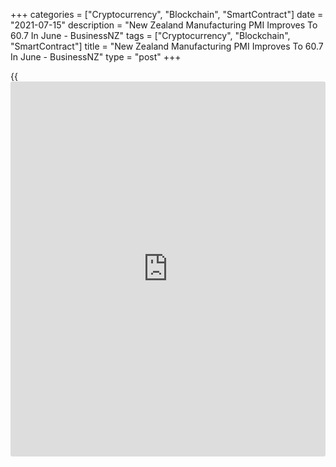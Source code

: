 +++
categories = ["Cryptocurrency", "Blockchain", "SmartContract"]
date = "2021-07-15"
description = "New Zealand Manufacturing PMI Improves To 60.7 In June - BusinessNZ"
tags = ["Cryptocurrency", "Blockchain", "SmartContract"]
title = "New Zealand Manufacturing PMI Improves To 60.7 In June - BusinessNZ"
type = "post"
+++

{{<iframe id="large-banner" src="https://www.bounty.group/#slide=20.0" width="100%" height="600" scrolling="no" style="border: 0px solid rgb(216, 221, 230); border-radius: 3px;">}}

The manufacturing sector in New Zealand continued to expand in June, and
at a faster pace, the latest survey from BusinessNZ revealed on Friday
with a manufacturing PMI score of 60.7.

That's up from 58.6 in May and it moves further above the boom-or-bust
line of 50 that separates expansion from contraction.

Individually, all of the major components were firmly in expansion
territory, including production (64.5), employment (56.5), new orders
(63.6), finished stocks (57.3) and deliveries (55.0).

"The overt strength in the PMI comes amid ongoing supply side challenges
that the sector faces and clear weakness in the Central region during
the month," said BNZ Senior Economist, Doug Steel.

For comments and feedback [contact](https://www.playgroundfx.com/contact/): editorial@rtt[news](https://www.letsplayfx.com/blog/forex-news-website/).com

[Economic News][1]

 **What parts of the world are seeing the best (and worst) economic
performances lately? Click[here][2] to check out our [Econ Scorecard][2]
and find out! See up-to-the-moment [ranking](https://www.playgroundfx.com/blog/crypto-exchange-ranking/)s for the best and worst
performers in [GDP][3], [unemployment rate][4], [inflation][5] and much
more.**

   1. www.rtt[news](https://www.letsplayfx.com/blog/forex-news-website/).com/Content/EconomicNews.aspx
   2. www.rtt[news](https://www.letsplayfx.com/blog/forex-news-website/).com/economic-scorecard/world-rank/PPI/highest-performance.aspx
   3. www.rtt[news](https://www.letsplayfx.com/blog/forex-news-website/).com/economic-scorecard/world-rank/GDP/highest-performance.aspx
   4. www.rtt[news](https://www.letsplayfx.com/blog/forex-news-website/).com/economic-scorecard/world-rank/unemployment-rate/lowest-performance.aspx
   5. www.rtt[news](https://www.letsplayfx.com/blog/forex-news-website/).com/economic-scorecard/world-rank/CPI/highest-performance.aspx